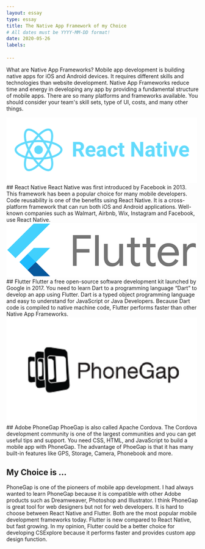 ```yaml
---
layout: essay
type: essay
title: The Native App Framework of my Choice
# All dates must be YYYY-MM-DD format!
date: 2020-05-26
labels:

---
```


What are Native App Frameworks? Mobile app development is building native apps for iOS and Android devices. It requires different skills and technologies than website development. Native App Frameworks reduce time and energy in developing any app by providing a fundamental structure of mobile apps.
There are so many platforms and frameworks available. You should consider your team's skill sets, type of UI, costs, and many other things.  

<img class="ui image" src="../images/reactnative.png">
## React Native
React Native was first introduced by Facebook in 2013. This framework has been a popular choice for many mobile developers. Code reusability is one of the benefits using React Native. It is a cross-platform framework that can run both iOS and Android applications. Well-known companies such as Walmart, Airbnb, Wix, Instagram and Facebook, use React Native. 

<img class="ui image" src="../images/flutter.png">
## Flutter
Flutter a free open-source software development kit launched by Google in 2017. You need to learn Dart to a programming language “Dart” to develop an app using Flutter. Dart is a typed object programming language and easy to understand for JavaScript or Java Developers. Because Dart code is compiled to native machine code, Flutter performs faster than other Native App Frameworks. 

<img class="ui image" src="../images/phonegap.png">
## Adobe PhoneGap
PhoeGap is also called Apache Cordova. The Cordova development community is one of the largest communities and you can get useful tips and support. You need CSS, HTML, and JavaScript to build a mobile app with PhoneGap.  The advantage of PhoeGap is that it has many built-in features like GPS, Storage, Camera, Phonebook and more.

## My Choice is …
PhoneGap is one of the pioneers of mobile app development. I had always wanted to learn PhoneGap because it is compatible with other Adobe products such as Dreamweaver, Photoshop and Illustrator.  I think PhoneGap is great tool for web designers but not for web developers. 
It is hard to choose between React Native and Flutter. Both are the most popular mobile development frameworks today. Flutter is new compared to React Native, but fast growing. 
In my opinion, Flutter could be a better choice for developing CSExplore because it performs faster and provides custom app design function.  
